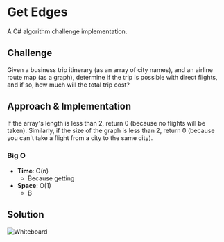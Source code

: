 # Get Edges
A C# algorithm challenge implementation.

## Challenge
Given a business trip itinerary (as an array of city names), and an airline route map (as a graph),
determine if the trip is possible with direct flights, and if so, how much will the total trip cost?

## Approach & Implementation
If the array's length is less than 2, return 0 (because no flights will be taken).
Similarly, if the size of the graph is less than 2, return 0 (because you can't take a flight from a city to the same city).


### Big O
- **Time**: O(n)
  - Because getting
- **Space**: O(1)
  - B

## Solution
![Whiteboard](../../getedges.webp)